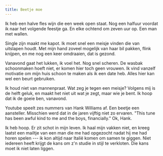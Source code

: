 ```yaml
---
title: Beetje moe
---
```



Ik heb een halve fles wijn die een week open staat. Nog een halfuur voordat ik naar het volgende feestje ga. En elke ochtend om zeven uur op. Een man met wallen.

Single zijn maakt me kapot. Ik moet snel een meisje vinden die van uitslapen houdt. Met mijn hand zoveel mogelijk van haar bil pakken, flink knijpen, en me nog een keer omdraaien, dat is gezond.

Vanavond gaat het lukken, ik voel het. Nog snel scheren. De wasbak schoonmaken hoeft niet, er komen hier toch geen vrouwen. Ik vind vanzelf motivatie om mijn huis schoon te maken als ik een date heb. Alles hier kan wel een beurt gebruiken.

Ik houd niet van mannenpraat. Wat zeg je tegen een meisje? Volgens mij is de helft geluk, en maakt het niet uit wat je zegt, maar wie je bent. Ik hoop dat ik de goeie ben, vanavond. 

Youtube speelt zes nummers van Hank Williams af. Een beetje een aansteller. Misschien werd dat in de jaren vijftig niet zo ervaren. "This tune has been awful kind to me and the boys, financially." Ok, Hank.

Ik heb hoop. Er zit schot in mijn leven. Ik haal mijn vakken niet, en kreeg laatst een mailtje van een man die me had opgezocht nadat hij me had horen spelen --- ik kon altijd naar Italië komen om samen te giggen. Niet iedereen heeft krijgt de kans om z'n studie in stijl te verkloten. Die kans moet ik niet laten liggen.
